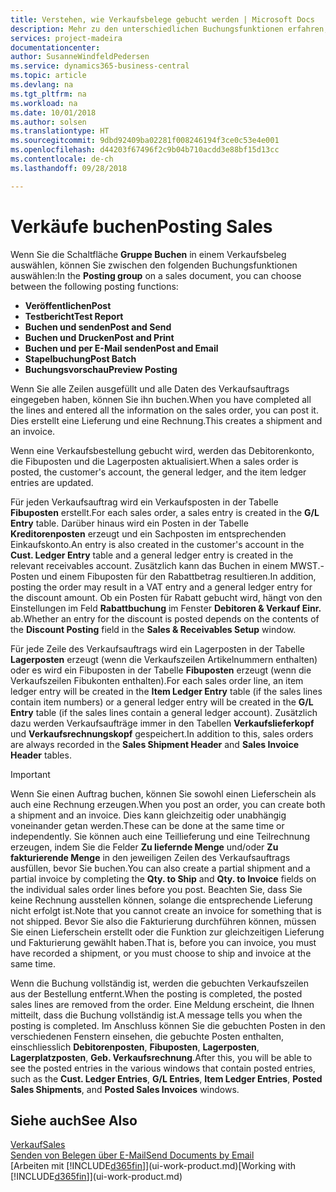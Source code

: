 ```yaml
---
title: Verstehen, wie Verkaufsbelege gebucht werden | Microsoft Docs
description: Mehr zu den unterschiedlichen Buchungsfunktionen erfahren, um Verkaufsbelege zu buchen.
services: project-madeira
documentationcenter: 
author: SusanneWindfeldPedersen
ms.service: dynamics365-business-central
ms.topic: article
ms.devlang: na
ms.tgt_pltfrm: na
ms.workload: na
ms.date: 10/01/2018
ms.author: solsen
ms.translationtype: HT
ms.sourcegitcommit: 9dbd92409ba02281f008246194f3ce0c53e4e001
ms.openlocfilehash: d44203f67496f2c9b04b710acdd3e88bf15d13cc
ms.contentlocale: de-ch
ms.lasthandoff: 09/28/2018

---
```

# <a name="posting-sales"></a><span data-ttu-id="b7173-103">Verkäufe buchen</span><span class="sxs-lookup"><span data-stu-id="b7173-103">Posting Sales</span></span>
<span data-ttu-id="b7173-104">Wenn Sie die Schaltfläche **Gruppe Buchen** in einem Verkaufsbeleg auswählen, können Sie zwischen den folgenden Buchungsfunktionen auswählen:</span><span class="sxs-lookup"><span data-stu-id="b7173-104">In the **Posting group** on a sales document, you can choose between the following posting functions:</span></span>

* <span data-ttu-id="b7173-105">**Veröffentlichen**</span><span class="sxs-lookup"><span data-stu-id="b7173-105">**Post**</span></span>
* <span data-ttu-id="b7173-106">**Testbericht**</span><span class="sxs-lookup"><span data-stu-id="b7173-106">**Test Report**</span></span>
* <span data-ttu-id="b7173-107">**Buchen und senden**</span><span class="sxs-lookup"><span data-stu-id="b7173-107">**Post and Send**</span></span>
* <span data-ttu-id="b7173-108">**Buchen und Drucken**</span><span class="sxs-lookup"><span data-stu-id="b7173-108">**Post and Print**</span></span>
* <span data-ttu-id="b7173-109">**Buchen und per E-Mail senden**</span><span class="sxs-lookup"><span data-stu-id="b7173-109">**Post and Email**</span></span>
* <span data-ttu-id="b7173-110">**Stapelbuchung**</span><span class="sxs-lookup"><span data-stu-id="b7173-110">**Post Batch**</span></span>
* <span data-ttu-id="b7173-111">**Buchungsvorschau**</span><span class="sxs-lookup"><span data-stu-id="b7173-111">**Preview Posting**</span></span>

<span data-ttu-id="b7173-112">Wenn Sie alle Zeilen ausgefüllt und alle Daten des Verkaufsauftrags eingegeben haben, können Sie ihn buchen.</span><span class="sxs-lookup"><span data-stu-id="b7173-112">When you have completed all the lines and entered all the information on the sales order, you can post it.</span></span> <span data-ttu-id="b7173-113">Dies erstellt eine Lieferung und eine Rechnung.</span><span class="sxs-lookup"><span data-stu-id="b7173-113">This creates a shipment and an invoice.</span></span>

<span data-ttu-id="b7173-114">Wenn eine Verkaufsbestellung gebucht wird, werden das Debitorenkonto, die Fibuposten und die Lagerposten aktualisiert.</span><span class="sxs-lookup"><span data-stu-id="b7173-114">When a sales order is posted, the customer's account, the general ledger, and the item ledger entries are updated.</span></span>

<span data-ttu-id="b7173-115">Für jeden Verkaufsauftrag wird ein Verkaufsposten in der Tabelle **Fibuposten** erstellt.</span><span class="sxs-lookup"><span data-stu-id="b7173-115">For each sales order, a sales entry is created in the **G/L Entry** table.</span></span> <span data-ttu-id="b7173-116">Darüber hinaus wird ein Posten in der Tabelle **Kreditorenposten** erzeugt und ein Sachposten im entsprechenden Einkaufskonto.</span><span class="sxs-lookup"><span data-stu-id="b7173-116">An entry is also created in the customer's account in the **Cust. Ledger Entry** table and a general ledger entry is created in the relevant receivables account.</span></span> <span data-ttu-id="b7173-117">Zusätzlich kann das Buchen in einem MWST.-Posten und einem Fibuposten für den Rabattbetrag resultieren.</span><span class="sxs-lookup"><span data-stu-id="b7173-117">In addition, posting the order may result in a VAT entry and a general ledger entry for the discount amount.</span></span> <span data-ttu-id="b7173-118">Ob ein Posten für Rabatt gebucht wird, hängt von den Einstellungen im Feld **Rabattbuchung** im Fenster **Debitoren & Verkauf Einr.** ab.</span><span class="sxs-lookup"><span data-stu-id="b7173-118">Whether an entry for the discount is posted depends on the contents of the **Discount Posting** field in the **Sales & Receivables Setup** window.</span></span>

<span data-ttu-id="b7173-119">Für jede Zeile des Verkaufsauftrags wird ein Lagerposten in der Tabelle **Lagerposten** erzeugt (wenn die Verkaufszeilen Artikelnummern enthalten) oder es wird ein Fibuposten in der Tabelle **Fibuposten** erzeugt (wenn die Verkaufszeilen Fibukonten enthalten).</span><span class="sxs-lookup"><span data-stu-id="b7173-119">For each sales order line, an item ledger entry will be created in the **Item Ledger Entry** table (if the sales lines contain item numbers) or a general ledger entry will be created in the **G/L Entry** table (if the sales lines contain a general ledger account).</span></span> <span data-ttu-id="b7173-120">Zusätzlich dazu werden Verkaufsaufträge immer in den Tabellen **Verkaufslieferkopf** und **Verkaufsrechnungskopf** gespeichert.</span><span class="sxs-lookup"><span data-stu-id="b7173-120">In addition to this, sales orders are always recorded in the **Sales Shipment Header** and **Sales Invoice Header** tables.</span></span>

> [!IMPORTANT]  
>   <span data-ttu-id="b7173-121">Wenn Sie einen Auftrag buchen, können Sie sowohl einen Lieferschein als auch eine Rechnung erzeugen.</span><span class="sxs-lookup"><span data-stu-id="b7173-121">When you post an order, you can create both a shipment and an invoice.</span></span> <span data-ttu-id="b7173-122">Dies kann gleichzeitig oder unabhängig voneinander getan werden.</span><span class="sxs-lookup"><span data-stu-id="b7173-122">These can be done at the same time or independently.</span></span> <span data-ttu-id="b7173-123">Sie können auch eine Teillieferung und eine Teilrechnung erzeugen, indem Sie die Felder **Zu liefernde Menge** und/oder **Zu fakturierende Menge** in den jeweiligen Zeilen des Verkaufsauftrags ausfüllen, bevor Sie buchen.</span><span class="sxs-lookup"><span data-stu-id="b7173-123">You can also create a partial shipment and a partial invoice by completing the **Qty. to Ship** and **Qty. to Invoice** fields on the individual sales order lines before you post.</span></span> <span data-ttu-id="b7173-124">Beachten Sie, dass Sie keine Rechnung ausstellen können, solange die entsprechende Lieferung nicht erfolgt ist.</span><span class="sxs-lookup"><span data-stu-id="b7173-124">Note that you cannot create an invoice for something that is not shipped.</span></span> <span data-ttu-id="b7173-125">Bevor Sie also die Fakturierung durchführen können, müssen Sie einen Lieferschein erstellt oder die Funktion zur gleichzeitigen Lieferung und Fakturierung gewählt haben.</span><span class="sxs-lookup"><span data-stu-id="b7173-125">That is, before you can invoice, you must have recorded a shipment, or you must choose to ship and invoice at the same time.</span></span>

<span data-ttu-id="b7173-126">Wenn die Buchung vollständig ist, werden die gebuchten Verkaufszeilen aus der Bestellung entfernt.</span><span class="sxs-lookup"><span data-stu-id="b7173-126">When the posting is completed, the posted sales lines are removed from the order.</span></span> <span data-ttu-id="b7173-127">Eine Meldung erscheint, die Ihnen mitteilt, dass die Buchung vollständig ist.</span><span class="sxs-lookup"><span data-stu-id="b7173-127">A message tells you when the posting is completed.</span></span> <span data-ttu-id="b7173-128">Im Anschluss können Sie die gebuchten Posten in den verschiedenen Fenstern einsehen, die gebuchte Posten enthalten, einschliesslich **Debitorenposten**, **Fibuposten**, **Lagerposten**, **Lagerplatzposten**, **Geb. Verkaufsrechnung**.</span><span class="sxs-lookup"><span data-stu-id="b7173-128">After this, you will be able to see the posted entries in the various windows that contain posted entries, such as the **Cust. Ledger Entries**, **G/L Entries**, **Item Ledger Entries**, **Posted Sales Shipments**, and **Posted Sales Invoices** windows.</span></span>

## <a name="see-also"></a><span data-ttu-id="b7173-129">Siehe auch</span><span class="sxs-lookup"><span data-stu-id="b7173-129">See Also</span></span>
[<span data-ttu-id="b7173-130">Verkauf</span><span class="sxs-lookup"><span data-stu-id="b7173-130">Sales</span></span>](sales-manage-sales.md)  
[<span data-ttu-id="b7173-131">Senden von Belegen über E-Mail</span><span class="sxs-lookup"><span data-stu-id="b7173-131">Send Documents by Email</span></span>](ui-how-send-documents-email.md)  
<span data-ttu-id="b7173-132">[Arbeiten mit [!INCLUDE[d365fin](includes/d365fin_md.md)]](ui-work-product.md)</span><span class="sxs-lookup"><span data-stu-id="b7173-132">[Working with [!INCLUDE[d365fin](includes/d365fin_md.md)]](ui-work-product.md)</span></span>



